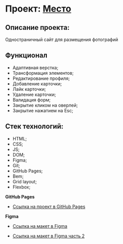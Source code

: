 # Проект: [Место](https://whereareyou666.github.io/mesto/)

## Описание проекта:
Одностраничный сайт для размещения фотографий

## Функционал
  * Адаптивная верстка;
  * Трансформация элементов;
  * Редактирование профиля;
  * Добавление карточки;
  * Лайк карточки;
  * Удаление карточки;
  * Валидация форм;
  * Закрытие кликом на оверлей;
  * Закрытие нажатием на Esc;

## Стек технологий:
  * HTML;
  * CSS;
  * JS;
  * DOM;
  * Figma;
  * Git;
  * GitHub Pages;
  * Bem;
  * Grid layout;
  * Flexbox;

**GitHub Pages**

* [Ссылка на проект в GitHub Pages](https://whereareyou666.github.io/mesto/)

**Figma**

* [Ссылка на макет в Figma](https://www.figma.com/file/2cn9N9jSkmxD84oJik7xL7/JavaScript.-Sprint-4?node-id=0-1&t=vSt2YX9w76bgg5kD-00)

* [Ссылка на макет в Figma часть 2](https://www.figma.com/file/bjyvbKKJN2naO0ucURl2Z0/JavaScript.-Sprint-5?node-id=0-1&t=OayEv6njGsshjSFe-0)
